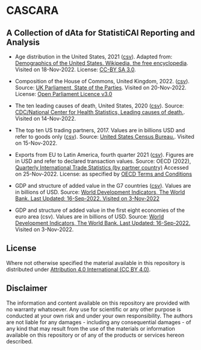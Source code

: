 # CASCARA

## A Collection of dAta for StatistiCAl Reporting and Analysis

- Age distribution in the United States, 2021 ([csv](data/age-distribution-usa-2021.csv)). Adapted from: [Demographics of the United States. Wikipedia, the free encyclopedia](https://en.wikipedia.org/wiki/Demographics_of_the_United_States). Visited on 18-Nov-2022. License: [CC-BY SA 3.0](https://creativecommons.org/licenses/by-sa/3.0/).

- Composition of the House of Commons, United Kingdom, 2022. ([csv](data/uk-house-of-commons-2022.csv)). Source: [UK Parliament, State of the Parties](https://members.parliament.uk/parties/Commons). Visited on 20-Nov-2022. License: [Open Parliament Licence v3.0](https://www.parliament.uk/site-information/copyright-parliament/open-parliament-licence/)

- The ten leading causes of death, United States, 2020 ([csv](data/top-10-causes-of-death-usa-2020.csv)). Source: [CDC/National Center for Health Statistics, Leading causes of death.](https://www.cdc.gov/nchs/fastats/leading-causes-of-death.htm). Visited on 14-Nov-2022.

- The top ten US trading partners, 2017. Values are in billions USD and refer to goods only ([csv](data/top-10-trading-partners-usa-2017.csv)). Source: [United States Census Bureau.](https://www.census.gov/foreign-trade/statistics/highlights/toppartners.html). Visited on 15-Nov-2022.

- Exports from EU to Latin America, fourth quarter 2021 ([csv](data/exports-eu-latin-america-q4-2021.csv)). Figures are in USD and refer to declared transaction values. Source:  OECD (2022), [Quarterly International Trade Statistics (by partner country)](https://stats.oecd.org/Index.aspx?DataSetCode=TISP_EBOPS2010#) Accessed on 25-Nov-2022. License: as specified by [OECD Terms and Conditions](https://www.oecd.org/termsandconditions/)

- GDP and structure of added value in the G7 countries ([csv](gdp-g7-2010-2020.csv)). Values are in billions of USD. Source: [World Development Indicators, The World Bank. Last Updated: 16-Sep-2022. Visited on 3-Nov-2022](http://wdi.worldbank.org/table/4.2#)

- GDP and structure of added value in the first eight economies of the euro area (csv). Values are in billions of USD. Source: [World Development Indicators, The World Bank. Last Updated: 16-Sep-2022.](http://wdi.worldbank.org/table/4.2#) Visited on 3-Nov-2022.

## License
Where not otherwise specified the material available in this repository is distributed under [Attribution 4.0 International (CC BY 4.0)](https://creativecommons.org/licenses/by/4.0/).

## Disclaimer
The information and content available on this repository are provided with no warranty whatsoever. Any use for scientific or any other purpose is conducted at your own risk and under your own responsibility. The authors are not liable for any damages - including any consequential damages - of any kind that may result from the use of the materials or information available on this repository or of any of the products or services hereon described.
